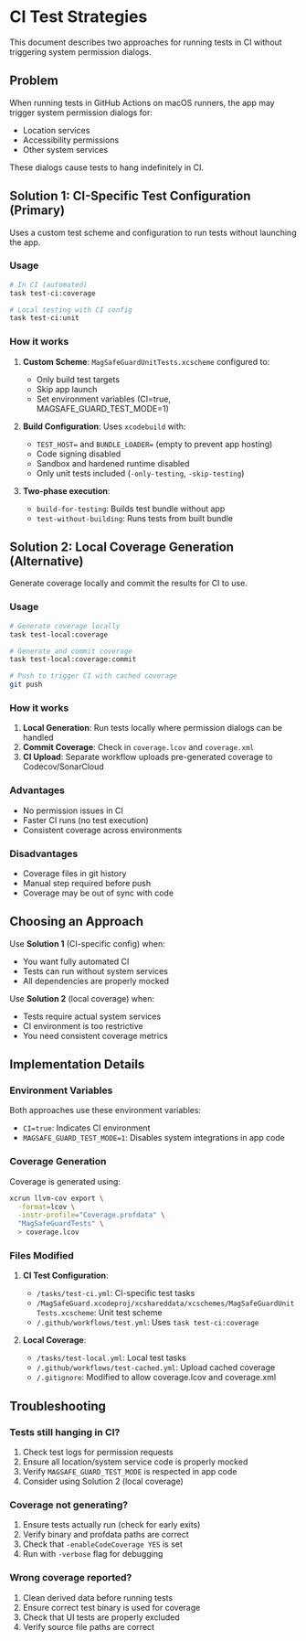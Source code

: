 # CI Test Strategies

This document describes two approaches for running tests in CI without triggering system permission dialogs.

## Problem

When running tests in GitHub Actions on macOS runners, the app may trigger system permission dialogs for:
- Location services
- Accessibility permissions
- Other system services

These dialogs cause tests to hang indefinitely in CI.

## Solution 1: CI-Specific Test Configuration (Primary)

Uses a custom test scheme and configuration to run tests without launching the app.

### Usage

```bash
# In CI (automated)
task test-ci:coverage

# Local testing with CI config
task test-ci:unit
```

### How it works

1. **Custom Scheme**: `MagSafeGuardUnitTests.xcscheme` configured to:
   - Only build test targets
   - Skip app launch
   - Set environment variables (CI=true, MAGSAFE_GUARD_TEST_MODE=1)

2. **Build Configuration**: Uses `xcodebuild` with:
   - `TEST_HOST=` and `BUNDLE_LOADER=` (empty to prevent app hosting)
   - Code signing disabled
   - Sandbox and hardened runtime disabled
   - Only unit tests included (`-only-testing`, `-skip-testing`)

3. **Two-phase execution**:
   - `build-for-testing`: Builds test bundle without app
   - `test-without-building`: Runs tests from built bundle

## Solution 2: Local Coverage Generation (Alternative)

Generate coverage locally and commit the results for CI to use.

### Usage

```bash
# Generate coverage locally
task test-local:coverage

# Generate and commit coverage
task test-local:coverage:commit

# Push to trigger CI with cached coverage
git push
```

### How it works

1. **Local Generation**: Run tests locally where permission dialogs can be handled
2. **Commit Coverage**: Check in `coverage.lcov` and `coverage.xml`
3. **CI Upload**: Separate workflow uploads pre-generated coverage to Codecov/SonarCloud

### Advantages
- No permission issues in CI
- Faster CI runs (no test execution)
- Consistent coverage across environments

### Disadvantages
- Coverage files in git history
- Manual step required before push
- Coverage may be out of sync with code

## Choosing an Approach

Use **Solution 1** (CI-specific config) when:
- You want fully automated CI
- Tests can run without system services
- All dependencies are properly mocked

Use **Solution 2** (local coverage) when:
- Tests require actual system services
- CI environment is too restrictive
- You need consistent coverage metrics

## Implementation Details

### Environment Variables

Both approaches use these environment variables:
- `CI=true`: Indicates CI environment
- `MAGSAFE_GUARD_TEST_MODE=1`: Disables system integrations in app code

### Coverage Generation

Coverage is generated using:
```bash
xcrun llvm-cov export \
  -format=lcov \
  -instr-profile="Coverage.profdata" \
  "MagSafeGuardTests" \
  > coverage.lcov
```

### Files Modified

1. **CI Test Configuration**:
   - `/tasks/test-ci.yml`: CI-specific test tasks
   - `/MagSafeGuard.xcodeproj/xcshareddata/xcschemes/MagSafeGuardUnitTests.xcscheme`: Unit test scheme
   - `/.github/workflows/test.yml`: Uses `task test-ci:coverage`

2. **Local Coverage**:
   - `/tasks/test-local.yml`: Local test tasks
   - `/.github/workflows/test-cached.yml`: Upload cached coverage
   - `/.gitignore`: Modified to allow coverage.lcov and coverage.xml

## Troubleshooting

### Tests still hanging in CI?

1. Check test logs for permission requests
2. Ensure all location/system service code is properly mocked
3. Verify `MAGSAFE_GUARD_TEST_MODE` is respected in app code
4. Consider using Solution 2 (local coverage)

### Coverage not generating?

1. Ensure tests actually run (check for early exits)
2. Verify binary and profdata paths are correct
3. Check that `-enableCodeCoverage YES` is set
4. Run with `-verbose` flag for debugging

### Wrong coverage reported?

1. Clean derived data before running tests
2. Ensure correct test binary is used for coverage
3. Check that UI tests are properly excluded
4. Verify source file paths are correct
